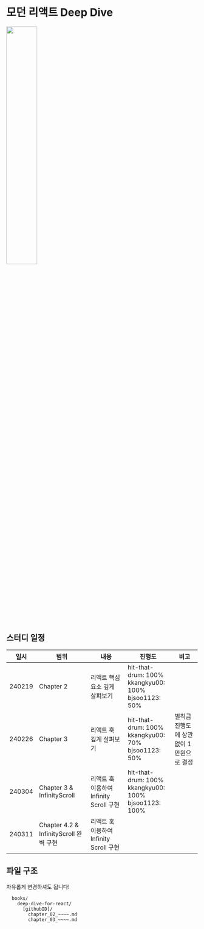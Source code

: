 # 모던 리액트 Deep Dive

<a href="https://product.kyobobook.co.kr/detail/S000210725203" target="_blank">
  <img src="https://contents.kyobobook.co.kr/sih/fit-in/458x0/pdt/9791158394646.jpg" width="40%" />
</a>

## 스터디 일정

| 일시   | 범위                                   | 내용                                    | 진행도                                                       | 비고                                    |
| ------ | -------------------------------------- | --------------------------------------- | ------------------------------------------------------------ | --------------------------------------- |
| 240219 | Chapter 2                              | 리액트 핵심 요소 깊게 살펴보기          | hit-that-drum: 100%<br/>kkangkyu00: 100%<br/>bjsoo1123: 50%  |                                         |
| 240226 | Chapter 3                              | 리액트 훅 깊게 살펴보기                 | hit-that-drum: 100%<br/>kkangkyu00: 70%<br/>bjsoo1123: 50%   | 벌칙금 진행도에 상관없이 1만원으로 결정 |
| 240304 | Chapter 3 & InfinityScroll             | 리액트 훅 이용하여 Infinity Scroll 구현 | hit-that-drum: 100%<br/>kkangkyu00: 100%<br/>bjsoo1123: 100% |                                         |
| 240311 | Chapter 4.2 & InfinityScroll 완벽 구현 | 리액트 훅 이용하여 Infinity Scroll 구현 |                                                              |                                         |

## 파일 구조

자유롭게 변경하셔도 됩니다!

```
  books/
    deep-dive-for-react/
      [githubID]/
        chapter_02_~~~~.md
        chapter_03_~~~~.md
```
